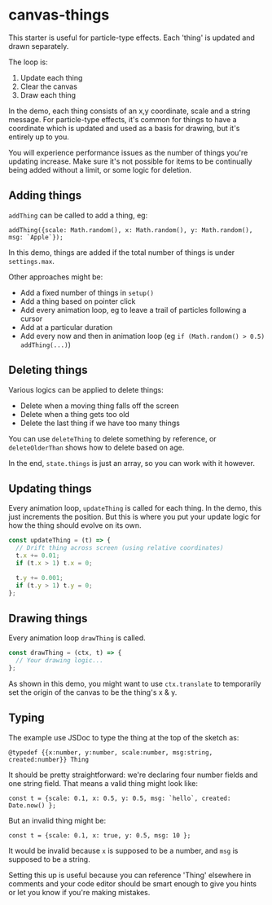 # canvas-things

This starter is useful for particle-type effects. Each 'thing' is updated and drawn separately.

The loop is:
1. Update each thing
2. Clear the canvas
3. Draw each thing

In the demo, each thing consists of an x,y coordinate, scale and a string message. For particle-type effects, it's  common for things to have a coordinate which is updated and used as a basis for drawing, but it's entirely up to you.

You will experience performance issues as the number of things you're updating increase. Make sure it's not possible for items to be continually being added without a limit, or some logic for deletion.

## Adding things

`addThing` can be called to add a thing, eg:

```
addThing({scale: Math.random(), x: Math.random(), y: Math.random(), msg: `Apple`});
```

In this demo, things are added if the total number of things is under `settings.max`. 

Other approaches might be:
* Add a fixed number of things in `setup()`
* Add a thing based on pointer click
* Add every animation loop, eg to leave a trail of particles following a cursor
* Add at a particular duration
* Add every now and then in animation loop (eg `if (Math.random() > 0.5) addThing(...)`)
  
## Deleting things

Various logics can be applied to delete things:

* Delete when a moving thing falls off the screen
* Delete when a thing gets too old
* Delete the last thing if we have too many things

You can use `deleteThing` to delete something by reference, or `deleteOlderThan` shows how to delete based on age.

In the end, `state.things` is just an array, so you can work with it however.

## Updating things

Every animation loop, `updateThing` is called for each thing. In the demo, this just increments the position. But this is where you put your update logic for how the thing should evolve on its own.

```js
const updateThing = (t) => {
  // Drift thing across screen (using relative coordinates)
  t.x += 0.01;
  if (t.x > 1) t.x = 0;

  t.y += 0.001;
  if (t.y > 1) t.y = 0;
};
```

## Drawing things

Every animation loop `drawThing` is called.

```js
const drawThing = (ctx, t) => {
  // Your drawing logic...
};
```

As shown in this demo, you might want to use `ctx.translate` to temporarily set the origin of the canvas to be the thing's x & y.

## Typing

The example use JSDoc to type the thing at the top of the sketch as:

```
@typedef {{x:number, y:number, scale:number, msg:string, created:number}} Thing
```

It should be pretty straightforward: we're declaring four number fields and one string field. That means a valid thing might look like:
```
const t = {scale: 0.1, x: 0.5, y: 0.5, msg: `hello`, created: Date.now() };
```

But an invalid thing might be:

```
const t = {scale: 0.1, x: true, y: 0.5, msg: 10 };
```

It would be invalid because `x` is supposed to be a number, and `msg` is supposed to be a string.


Setting this up is useful because you can reference 'Thing' elsewhere in comments and your code editor should be smart enough to give you hints or let you know if you're making mistakes.